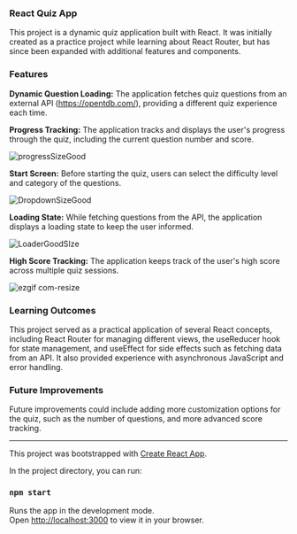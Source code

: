 ### React Quiz App

This project is a dynamic quiz application built with React. It was initially created as a practice project while learning about React Router, but has since been expanded with additional features and components.

### Features

**Dynamic Question Loading:** The application fetches quiz questions from an external API (https://opentdb.com/), providing a different quiz experience each time.

**Progress Tracking:** The application tracks and displays the user's progress through the quiz, including the current question number and score.

![progressSizeGood](https://github.com/NinaG27/react-quiz/assets/43183504/b43a997b-db4b-46c0-99a8-0cf7d35b4913)

**Start Screen:** Before starting the quiz, users can select the difficulty level and category of the questions.

![DropdownSizeGood](https://github.com/NinaG27/react-quiz/assets/43183504/5002e942-6fd7-4412-83bc-d8529959fb2a)

**Loading State:** While fetching questions from the API, the application displays a loading state to keep the user informed.

![LoaderGoodSIze](https://github.com/NinaG27/react-quiz/assets/43183504/e1c4a31a-9f0c-4544-ba57-782c61078b85)

**High Score Tracking:** The application keeps track of the user's high score across multiple quiz sessions.

![ezgif com-resize](https://github.com/NinaG27/react-quiz/assets/43183504/39d7986c-6277-40b7-b5ca-d1f000de15f4)

### Learning Outcomes

This project served as a practical application of several React concepts, including React Router for managing different views, the useReducer hook for state management, and useEffect for side effects such as fetching data from an API. It also provided experience with asynchronous JavaScript and error handling.

### Future Improvements
Future improvements could include adding more customization options for the quiz, such as the number of questions, and more advanced score tracking. 

----------------------------------

This project was bootstrapped with [Create React App](https://github.com/facebook/create-react-app).

In the project directory, you can run:

### `npm start`

Runs the app in the development mode.\
Open [http://localhost:3000](http://localhost:3000) to view it in your browser.


